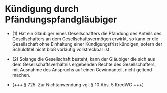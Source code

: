 # Kündigung durch Pfändungspfandgläubiger

- (1) Hat ein Gläubiger eines Gesellschafters die Pfändung des Anteils des Gesellschafters an dem Gesellschaftsvermögen erwirkt, so kann er die Gesellschaft ohne Einhaltung einer Kündigungsfrist kündigen, sofern der Schuldtitel nicht bloß vorläufig vollstreckbar ist.

- (2) Solange die Gesellschaft besteht, kann der Gläubiger die sich aus dem Gesellschaftsverhältnis ergebenden Rechte des Gesellschafters, mit Ausnahme des Anspruchs auf einen Gewinnanteil, nicht geltend machen.

- (+++ § 725: Zur Nichtanwendung vgl. § 10 Abs. 5 KredWG +++)

